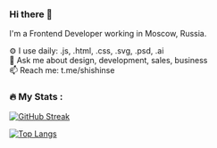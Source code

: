 ### Hi there 👋

I'm a Frontend Developer working in Moscow, Russia.

⚙️ I use daily: .js, .html, .css, .svg, .psd, .ai  
💬 Ask me about design, development, sales, business  
📫 Reach me: t.me/shishinse

### :fire: My Stats :
[![GitHub Streak](http://github-readme-streak-stats.herokuapp.com?user=Sshishin&theme=buefy)](https://git.io/streak-stats)

[![Top Langs](https://github-readme-stats.vercel.app/api/top-langs/?username=sshishin&layout=compact)](https://github.com/anuraghazra/github-readme-stats)

<!--
**Sshishin/Sshishin** is a ✨ _special_ ✨ repository because its `README.md` (this file) appears on your GitHub profile.

Here are some ideas to get you started:

- 🔭 I’m currently working on ...
- 🌱 I’m currently learning ...
- 👯 I’m looking to collaborate on ...
- 🤔 I’m looking for help with ...
- 💬 Ask me about ...
- 📫 How to reach me: ...
- 😄 Pronouns: ...
- ⚡ Fun fact: ...
-->
